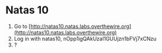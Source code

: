 # Natas 10

1. Go to [http://natas10.natas.labs.overthewire.org](http://natas10.natas.labs.overthewire.org)
2. Log in with natas10, nOpp1igQAkUzaI1GUUjzn1bFVj7xCNzu
3. ?